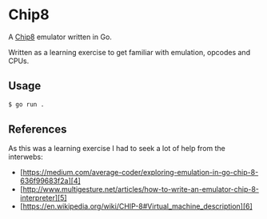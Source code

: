 # Chip8
A [Chip8][1] emulator written in Go.

Written as a learning exercise to get familiar with emulation, opcodes and CPUs.

## Usage
```bash
$ go run .
```

## References
As this was a learning exercise I had to seek a lot of help from the interwebs:
* [https://medium.com/average-coder/exploring-emulation-in-go-chip-8-636f99683f2a][4]
* [http://www.multigesture.net/articles/how-to-write-an-emulator-chip-8-interpreter][5]
* [https://en.wikipedia.org/wiki/CHIP-8#Virtual_machine_description][6]

[1]: https://en.wikipedia.org/wiki/CHIP-8
[2]: https://github.com/veandco/go-sdl2
[3]: https://github.com/veandco/go-sdl2#requirements
[4]: https://medium.com/average-coder/exploring-emulation-in-go-chip-8-636f99683f2a
[5]: http://www.multigesture.net/articles/how-to-write-an-emulator-chip-8-interpreter
[6]: https://en.wikipedia.org/wiki/CHIP-8#Virtual_machine_description